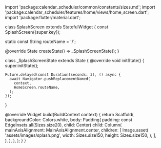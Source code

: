 import 'package:calendar_scheduler/common/constants/sizes.md';
import 'package:calendar_scheduler/features/home/views/home_screen.dart';
import 'package:flutter/material.dart';

class SplashScreen extends StatefulWidget {
  const SplashScreen({super.key});

  static const String routeName = '/';

  @override
  State<SplashScreen> createState() => _SplashScreenState();
}

class _SplashScreenState extends State<SplashScreen> {
  @override
  void initState() {
    super.initState();

    Future.delayed(const Duration(seconds: 3), () async {
      await Navigator.pushReplacementNamed(
        context,
        HomeScreen.routeName,
      );
    });
  }

  @override
  Widget build(BuildContext context) {
    return Scaffold(
      backgroundColor: Colors.white,
      body: Padding(
        padding: const EdgeInsets.all(Sizes.size20),
        child: Center(
          child: Column(
            mainAxisAlignment: MainAxisAlignment.center,
            children: [
              Image.asset(
                'assets/images/splash.png',
                width: Sizes.size150,
                height: Sizes.size150,
              ),
            ],
          ),
        ),
      ),
    );
  }
}
